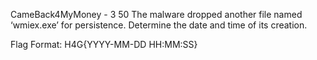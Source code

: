 CameBack4MyMoney - 3
50
The malware dropped another file named ‘wmiex.exe’ for persistence. Determine the date and time of its creation.

Flag Format: H4G{YYYY-MM-DD HH:MM:SS}